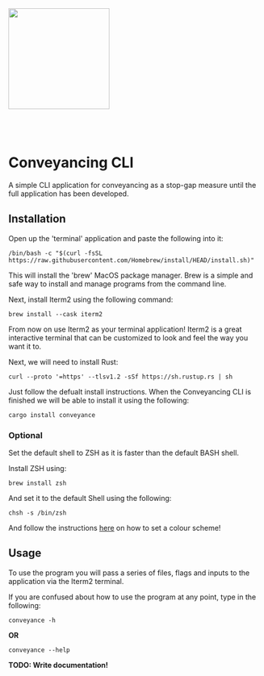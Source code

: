 <img src='https://image.flaticon.com/icons/png/512/1275/1275584.png' height="200" width="200" style="margin-bottom:50px" />

# Conveyancing CLI

A simple CLI application for conveyancing as a stop-gap measure until the full application has been developed.

## Installation

Open up the 'terminal' application and paste the following into it:

```shell
/bin/bash -c "$(curl -fsSL https://raw.githubusercontent.com/Homebrew/install/HEAD/install.sh)"
```

This will install the 'brew' MacOS package manager. Brew is a simple and safe way to install and manage programs from the command line.

Next, install Iterm2 using the following command:

```shell
brew install --cask iterm2
```

From now on use Iterm2 as your terminal application!
Iterm2 is a great interactive terminal that can be customized to look and feel the way you want it to.

Next, we will need to install Rust:

```shell
curl --proto '=https' --tlsv1.2 -sSf https://sh.rustup.rs | sh
```

Just follow the defualt install instructions. When the Conveyancing CLI is finished we will be able to install it using the following:

```
cargo install conveyance
```

### Optional

Set the default shell to ZSH as it is faster than the default BASH shell.

Install ZSH using:

```shell
brew install zsh
```

And set it to the default Shell using the following:

```shell
chsh -s /bin/zsh
```

And follow the instructions [here](https://iterm2colorschemes.com/) on how to set a colour scheme!

## Usage

To use the program you will pass a series of files, flags and inputs to the application via the Iterm2 terminal.

If you are confused about how to use the program at any point, type in the following:

```shell
conveyance -h
```

**OR**

```shell
conveyance --help
```

**TODO: Write documentation!**
